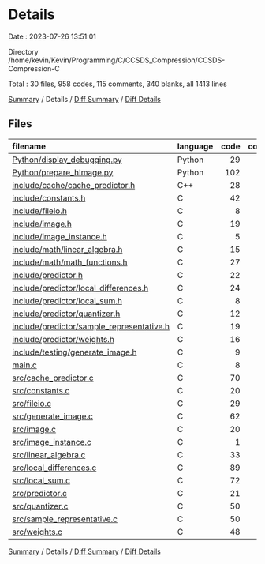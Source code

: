 # Details

Date : 2023-07-26 13:51:01

Directory /home/kevin/Kevin/Programming/C/CCSDS_Compression/CCSDS-Compression-C

Total : 30 files,  958 codes, 115 comments, 340 blanks, all 1413 lines

[Summary](results.md) / Details / [Diff Summary](diff.md) / [Diff Details](diff-details.md)

## Files
| filename | language | code | comment | blank | total |
| :--- | :--- | ---: | ---: | ---: | ---: |
| [Python/display_debugging.py](/Python/display_debugging.py) | Python | 29 | 0 | 16 | 45 |
| [Python/prepare_hImage.py](/Python/prepare_hImage.py) | Python | 102 | 6 | 27 | 135 |
| [include/cache/cache_predictor.h](/include/cache/cache_predictor.h) | C++ | 28 | 0 | 14 | 42 |
| [include/constants.h](/include/constants.h) | C | 42 | 13 | 25 | 80 |
| [include/fileio.h](/include/fileio.h) | C | 8 | 0 | 6 | 14 |
| [include/image.h](/include/image.h) | C | 19 | 10 | 10 | 39 |
| [include/image_instance.h](/include/image_instance.h) | C | 5 | 0 | 4 | 9 |
| [include/math/linear_algebra.h](/include/math/linear_algebra.h) | C | 15 | 0 | 12 | 27 |
| [include/math/math_functions.h](/include/math/math_functions.h) | C | 27 | 4 | 13 | 44 |
| [include/predictor.h](/include/predictor.h) | C | 22 | 51 | 16 | 89 |
| [include/predictor/local_differences.h](/include/predictor/local_differences.h) | C | 24 | 0 | 11 | 35 |
| [include/predictor/local_sum.h](/include/predictor/local_sum.h) | C | 8 | 0 | 4 | 12 |
| [include/predictor/quantizer.h](/include/predictor/quantizer.h) | C | 12 | 2 | 8 | 22 |
| [include/predictor/sample_representative.h](/include/predictor/sample_representative.h) | C | 19 | 0 | 12 | 31 |
| [include/predictor/weights.h](/include/predictor/weights.h) | C | 16 | 0 | 10 | 26 |
| [include/testing/generate_image.h](/include/testing/generate_image.h) | C | 9 | 0 | 5 | 14 |
| [main.c](/main.c) | C | 8 | 0 | 6 | 14 |
| [src/cache_predictor.c](/src/cache_predictor.c) | C | 70 | 3 | 14 | 87 |
| [src/constants.c](/src/constants.c) | C | 20 | 0 | 8 | 28 |
| [src/fileio.c](/src/fileio.c) | C | 29 | 0 | 11 | 40 |
| [src/generate_image.c](/src/generate_image.c) | C | 62 | 13 | 22 | 97 |
| [src/image.c](/src/image.c) | C | 20 | 0 | 4 | 24 |
| [src/image_instance.c](/src/image_instance.c) | C | 1 | 0 | 2 | 3 |
| [src/linear_algebra.c](/src/linear_algebra.c) | C | 33 | 0 | 9 | 42 |
| [src/local_differences.c](/src/local_differences.c) | C | 89 | 0 | 16 | 105 |
| [src/local_sum.c](/src/local_sum.c) | C | 72 | 2 | 8 | 82 |
| [src/predictor.c](/src/predictor.c) | C | 21 | 0 | 6 | 27 |
| [src/quantizer.c](/src/quantizer.c) | C | 50 | 0 | 13 | 63 |
| [src/sample_representative.c](/src/sample_representative.c) | C | 50 | 11 | 18 | 79 |
| [src/weights.c](/src/weights.c) | C | 48 | 0 | 10 | 58 |

[Summary](results.md) / Details / [Diff Summary](diff.md) / [Diff Details](diff-details.md)